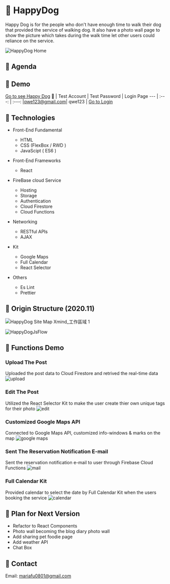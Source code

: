 # :paw_prints: HappyDog
Happy Dog is for the people who don't have enough time to walk their dog that provided the service of walking dog. 
It also have a photo wall page to show the picture which takes during the walk time let other users could reliance on the service.

![HappyDog Home](https://user-images.githubusercontent.com/63142258/104092118-cd805100-52bc-11eb-922d-68bb7843c875.png)

## :meat_on_bone: Agenda

##  :meat_on_bone: Demo 
[Go to see Happy Dog](https://happydog-82c2f.web.app/Html/homepage.html "Happy Dog")  :eyes: 
| Test Account | Test Password | Login Page
--- | :---: | :---:
|qwe123@gmail.com| qwe123 | [Go to Login](https://happydog-82c2f.web.app/Html/Login/login.html) 

##  :meat_on_bone: Technologies
- Front-End Fundamental
  - HTML
  - CSS (FlexBox / RWD )
  - JavaScipt ( ES6 )
  
- Front-End Frameworks 
  - React
  
- FireBase cloud Service
  - Hosting
  - Storage
  - Authentication
  - Cloud Firestore
  - Cloud Functions

- Networking
  - RESTful APIs
  - AJAX

- Kit 
  - Google Maps
  - Full Calendar
  - React Selector

- Others
  - Es Lint
  - Prettier

##  :meat_on_bone: Origin Structure (2020.11)
![HappyDog Site Map   Xmind_工作區域 1](https://user-images.githubusercontent.com/63142258/104093480-beea6780-52c5-11eb-8437-92ab4d5b29ac.jpg)

![HappyDogJsFlow](https://user-images.githubusercontent.com/63142258/104093560-286a7600-52c6-11eb-8d5e-abe43f0635b1.jpg)

##  :meat_on_bone: Functions Demo
### Upload The Post 
Uploaded the post data to Cloud Firestore and retrived the real-time data
![upload](https://user-images.githubusercontent.com/63142258/104119009-b5b1d700-5367-11eb-8a26-e200bd97a132.gif)

### Edit The Post 

Utilized the React Selector Kit to make the user create thier own unique tags for their photo
![edit](https://user-images.githubusercontent.com/63142258/104119011-b77b9a80-5367-11eb-818d-10df8b283f10.gif)

### Customized Google Maps API
Connected to Google Maps API, customized info-windows & marks on the map
![google maps](https://user-images.githubusercontent.com/63142258/104119190-cc0c6280-5368-11eb-9069-4cc36acf365e.gif)

### Sent The Reservation Notification E-mail
Sent the reservation notification e-mail to user through Firebase Cloud Functions
![mail](https://user-images.githubusercontent.com/63142258/104119261-2f969000-5369-11eb-9f02-4a795bf34340.gif)

### Full Calendar Kit
Provided calendar to select the date by Full Calendar Kit when the users booking the service
![calendar](https://user-images.githubusercontent.com/63142258/104119295-5654c680-5369-11eb-8ed4-509469f6b457.gif)

##  :meat_on_bone: Plan for Next Version
- Refactor to React Components
- Photo wall becoming the blog diary photo wall
- Add sharing pet foodie page
- Add weather API
- Chat Box

## :meat_on_bone: Contact
Email: mariafu0801@gmail.com



